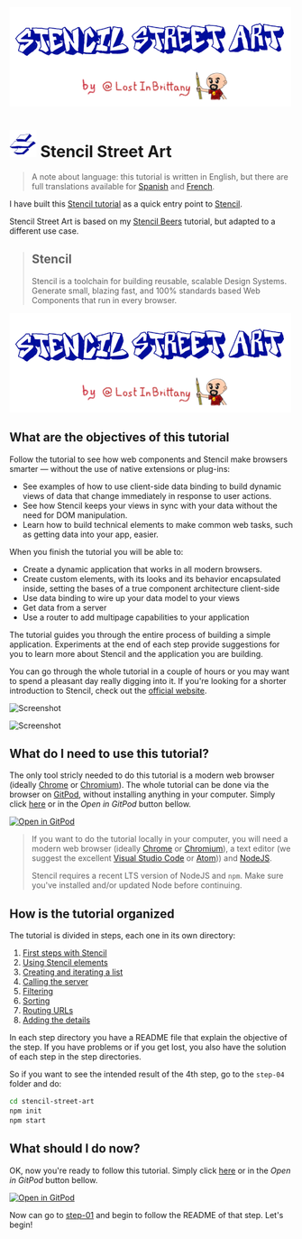 
![Logo](./img/logo-500px.png)

# ![Stencil Street Art icon](./img/logo-48px.png)  Stencil Street Art

> A note about language: this tutorial is written in English, but there are full translations available for [Spanish]() and [French](). 

I have built this [Stencil tutorial](https://github.com/LostInBrittany/stencil-street-art) as a quick entry point to [Stencil](https://stenciljs.com/). 

Stencil Street Art is based on my [Stencil Beers](https://github.com/LostInBrittany/stencil-beers) tutorial, but adapted to a different use case. 

> ## Stencil
> Stencil is a toolchain for building reusable, scalable Design Systems. Generate small, blazing fast, and 100% standards based Web Components that run in every browser.

![Logo](./img/logo-500px.png)


## What are the objectives of this tutorial

Follow the tutorial to see how web components and Stencil make browsers smarter — without the use of native extensions or plug-ins:

+ See examples of how to use client-side data binding to build dynamic views of data that change immediately in response to user actions.
+ See how Stencil keeps your views in sync with your data without the need for DOM manipulation.
+ Learn how to build technical elements to make common web tasks, such as getting data into your app, easier.

When you finish the tutorial you will be able to:

+ Create a dynamic application that works in all modern browsers.
+ Create custom elements, with its looks and its behavior encapsulated inside, setting the bases of a true component architecture client-side
+ Use data binding to wire up your data model to your views
+ Get data from a server
+ Use a router to add multipage capabilities to your application

The tutorial guides you through the entire process of building a simple application. Experiments at the end of each step provide suggestions for you to learn more about Stencil and the application you are building.

You can go through the whole tutorial in a couple of hours or you may want to spend a pleasant day really digging into it. If you're looking for a shorter introduction to Stencil, check out the [official website](https://stenciljs.com/).


![Screenshot]()  

![Screenshot]()


## What do I need to use this tutorial?

The only tool stricly needed to do this tutorial is a modern web browser (ideally [Chrome](https://www.google.com/chrome/) or [Chromium](https://www.chromium.org/)). The whole tutorial can be done via the browser on [GitPod](https://gitpod.io), without installing anything in your computer. Simply click [here](https://gitpod.io/#https://github.com/LostInBrittany/stencil-street-art) or in the *Open in GitPod* button bellow. 

[![Open in GitPod](https://gitpod.io/button/open-in-gitpod.svg)](https://gitpod.io/#https://github.com/LostInBrittany/stencil-street-art)

> If you want to do the tutorial locally in your computer, you will need  a modern web browser (ideally [Chrome](https://www.google.com/chrome/) or [Chromium](https://www.chromium.org/)), a text editor (we suggest the excellent [Visual Studio Code](https://code.visualstudio.com/) or [Atom](https://atom.io))) and [NodeJS](https://nodejs.org).
> 
> Stencil requires a recent LTS version of NodeJS and `npm`. Make sure you've installed and/or updated Node before continuing.


## How is the tutorial organized 

The tutorial is divided in steps, each one in its own directory:

1. [First steps with Stencil](./step-01/)
1. [Using Stencil elements](./step-02/)
1. [Creating and iterating a list](./step-03/)
1. [Calling the server](./step-04/)
1. [Filtering](./step-05/)
1. [Sorting](./step-06/)
1. [Routing URLs](./step-07/)
1. [Adding the details](./step-08/)

In each step directory you have a README file that explain the objective of the step. If you have problems or if you get lost, you also have the solution of each step in the step directories. 

So if you want to see the intended result of  the 4th step, go to the `step-04` folder and do:

```bash
cd stencil-street-art
npm init
npm start
```

## What should I do now?  

OK, now you're ready to follow this tutorial. Simply click [here](https://gitpod.io/#https://github.com/LostInBrittany/stencil-street-art) or in the *Open in GitPod* button bellow. 

[![Open in GitPod](https://gitpod.io/button/open-in-gitpod.svg)](https://gitpod.io/#https://github.com/LostInBrittany/stencil-street-art)

Now can go to [step-01](./step-01) and begin to follow the README of that step. Let's begin!

